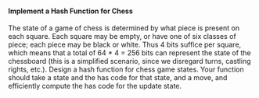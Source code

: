 #### Implement a Hash Function for Chess

The state of a game of chess is determined by what piece is present on each square. Each square may be empty, or have one of six classes of piece; each piece may be black or white. Thus 4 bits suffice per square, which means that a total of 64 \* 4 = 256 bits can represent the state of the chessboard \(this is a simplified scenario, since we disregard turns, castling rights, etc.\). Design a hash function for chess game states. Your function should take a state and the has code for that state, and a move, and efficiently compute the has code for the update state.

